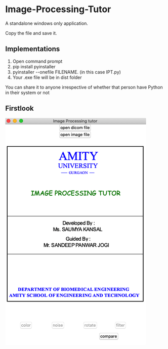 # Image-Processing-Tutor
A standalone windows only application.

Copy the file and save it.

## Implementations

1. Open command prompt
2. pip install pyinstaller
3. pyinstaller --onefile FILENAME. (in this case IPT.py)
4. Your .exe file will be in dist folder

You can share it to anyone irrespective of whether that person have Python in their system or not

## Firstlook
![result](FIRST.png)
